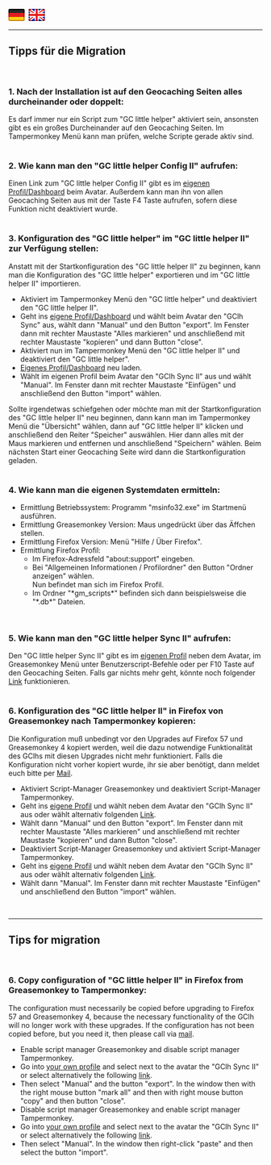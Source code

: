 <a href="#de" title=""><img src="../images/flag_de.png"></a> &nbsp;<a href="#en" title=""><img src="../images/flag_en.png"></a>

---
## <a id="de"></a>Tipps für die Migration
<br>

###  <a id="1"></a>1. Nach der Installation ist auf den Geocaching Seiten alles durcheinander oder doppelt:
Es darf immer nur ein Script zum "GC little helper" aktiviert sein, ansonsten gibt es ein großes Durcheinander auf den Geocaching Seiten. Im Tampermonkey Menü kann man prüfen, welche Scripte gerade aktiv sind.<br>
<br>

### <a id="2"></a>2. Wie kann man den "GC little helper Config II" aufrufen:
Einen Link zum "GC little helper Config II" gibt es im <a href="http://www.geocaching.com/my/">eigenen Profil/Dashboard</a> beim Avatar. Außerdem kann man ihn von allen Geocaching Seiten aus mit der Taste F4 Taste aufrufen, sofern diese Funktion nicht deaktiviert wurde. <br>
<br>

### <a id="3"></a>3. Konfiguration des "GC little helper" im "GC little helper II" zur Verfügung stellen:
Anstatt mit der Startkonfiguration des "GC little helper II" zu beginnen, kann man die Konfiguration des "GC little helper" exportieren und im "GC little helper II" importieren.<br>
<ul>
<li>Aktiviert im Tampermonkey Menü den "GC little helper" und deaktiviert den "GC little helper II".</li>
<li>Geht ins <a href="http://www.geocaching.com/my/">eigene Profil/Dashboard</a> und wählt beim Avatar den "GClh Sync" aus, wählt dann "Manual" und den Button "export". Im Fenster dann mit rechter Maustaste "Alles markieren" und anschließend mit rechter Maustaste "kopieren" und dann Button "close". </li>
<li>Aktiviert nun im Tampermonkey Menü den "GC little helper II" und deaktiviert den "GC little helper".</li>
<li><a href="http://www.geocaching.com/my/">Eigenes Profil/Dashboard</a> neu laden.</li>
<li>Wählt im eigenen Profil beim Avatar den "GClh Sync II" aus und wählt "Manual". Im Fenster dann mit rechter Maustaste "Einfügen" und anschließend den Button "import" wählen.</li>
</ul>
Sollte irgendetwas schiefgehen oder möchte man mit der Startkonfiguration des "GC little helper II" neu beginnen, dann kann man im Tampermonkey Menü die "Übersicht" wählen, dann auf "GC little helper II" klicken und anschließend den Reiter "Speicher" auswählen. Hier dann alles mit der Maus markieren und entfernen und anschließend "Speichern" wählen. Beim nächsten Start einer Geocaching Seite wird dann die Startkonfiguration geladen. <br>
<br>

### <a id="4"></a>4. Wie kann man die eigenen Systemdaten ermitteln:
<ul>
<li>Ermittlung Betriebssystem: Programm "msinfo32.exe" im Startmenü ausführen.</li>
<li>Ermittlung Greasemonkey Version: Maus ungedrückt über das Äffchen stellen.</li>
<li>Ermittlung Firefox Version: Menü "Hilfe / Über Firefox".</li>
<li>Ermittlung Firefox Profil:<br>
<ul>
<li>Im Firefox-Adressfeld "about:support" eingeben.</li>
<li>Bei "Allgemeinen Informationen / Profilordner" den Button "Ordner anzeigen" wählen.<br>
Nun befindet man sich im Firefox Profil.</li>
<li>Im Ordner "*gm_scripts*" befinden sich dann beispielsweise die "*.db*" Dateien.</li>
</ul>
</li>
</ul>
<br>

### <a id="5"></a>5. Wie kann man den "GC little helper Sync II" aufrufen:
Den "GC little helper Sync II" gibt es im <a href="http://www.geocaching.com/my/">eigenen Profil</a> neben dem Avatar, im Greasemonkey Menü unter Benutzerscript-Befehle oder per F10 Taste auf den Geocaching Seiten. Falls gar nichts mehr geht, könnte noch folgender <a href="https://www.geocaching.com/geocache/GC40#GClhShowSync">Link</a> funktionieren.<br>
<br>

### <a id="6de"></a>6. Konfiguration des "GC little helper II" in Firefox von Greasemonkey nach Tampermonkey kopieren:
Die Konfiguration muß unbedingt vor den Upgrades auf Firefox 57 und Greasemonkey 4 kopiert werden, weil die dazu notwendige Funktionalität des GClhs mit diesen Upgrades nicht mehr funktioniert. Falls die Konfiguration nicht vorher kopiert wurde, ihr sie aber benötigt, dann meldet euch bitte per <a href="https://www.geocaching.com/email/?guid=7bb977ac-bc8d-45d9-ac63-99564937357a">Mail</a>.
<ul>
<li>Aktiviert Script-Manager Greasemonkey und deaktiviert Script-Manager Tampermonkey.</li>
<li>Geht ins <a href="http://www.geocaching.com/my/">eigene Profil</a> und wählt neben dem Avatar den "GClh Sync II" aus oder wählt alternativ folgenden <a href="https://www.geocaching.com/geocache/GC40#GClhShowSync">Link</a>.</li>
<li>Wählt dann "Manual" und den Button "export". Im Fenster dann mit rechter Maustaste "Alles markieren" und anschließend mit rechter Maustaste "kopieren" und dann Button "close".</li>
<li>Deaktiviert Script-Manager Greasemonkey und aktiviert Script-Manager Tampermonkey.</li>
<li>Geht ins <a href="http://www.geocaching.com/my/">eigene Profil</a> und wählt neben dem Avatar den "GClh Sync II" aus oder wählt alternativ folgenden <a href="https://www.geocaching.com/geocache/GC40#GClhShowSync">Link</a>.</li>
<li>Wählt dann "Manual". Im Fenster dann mit rechter Maustaste "Einfügen" und anschließend den Button "import" wählen.</li>
</ul>
<br>

---
## <a id="en"></a>Tips for migration
<br>

### <a id="6en"></a>6. Copy configuration of "GC little helper II" in Firefox from Greasemonkey to Tampermonkey:
The configuration must necessarily be copied before upgrading to Firefox 57 and Greasemonkey 4, because the necessary functionality of the GClh will no longer work with these upgrades. If the configuration has not been copied before, but you need it, then please call via <a href="https://www.geocaching.com/email/?guid=7bb977ac-bc8d-45d9-ac63-99564937357a">mail</a>.
<ul>
<li>Enable script manager Greasemonkey and disable script manager Tampermonkey.</li>
<li>Go into <a href="http://www.geocaching.com/my/">your own profile</a> and select next to the avatar the "GClh Sync II" or select alternatively the following <a href="https://www.geocaching.com/geocache/GC40#GClhShowSync">link</a>.</li>
<li>Then select "Manual" and the button "export". In the window then with the right mouse button "mark all" and then with right mouse button "copy" and then button "close".</li>
<li>Disable script manager Greasemonkey and enable script manager Tampermonkey.</li>
<li>Go into <a href="http://www.geocaching.com/my/">your own profile</a> and select next to the avatar the "GClh Sync II" or select alternatively the following <a href="https://www.geocaching.com/geocache/GC40#GClhShowSync">link</a>.</li>
<li>Then select "Manual". In the window then right-click "paste" and then select the button "import".</li>
</ul>
